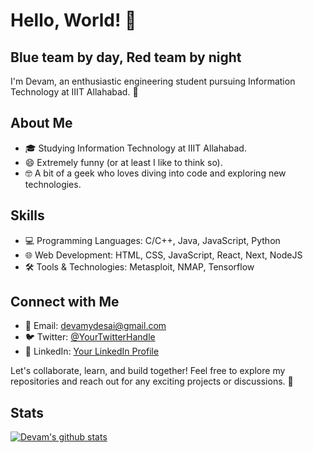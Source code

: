 # Hello, World! 👋

## Blue team by day, Red team by night

I'm Devam, an enthusiastic engineering student pursuing Information Technology at IIIT Allahabad. 🚀

## About Me

- 🎓 Studying Information Technology at IIIT Allahabad.
- 😄 Extremely funny (or at least I like to think so).
- 🤓 A bit of a geek who loves diving into code and exploring new technologies.

## Skills

- 💻 Programming Languages: C/C++, Java, JavaScript, Python
- 🌐 Web Development: HTML, CSS, JavaScript, React, Next, NodeJS
- 🛠️ Tools & Technologies: Metasploit, NMAP, Tensorflow


## Connect with Me

- 📧 Email: devamydesai@gmail.com
- 🐦 Twitter: [@YourTwitterHandle](https://twitter.com/YourTwitterHandle)
- 💼 LinkedIn: [Your LinkedIn Profile](https://www.linkedin.com/in/yourlinkedinprofile)

Let's collaborate, learn, and build together! Feel free to explore my repositories and reach out for any exciting projects or discussions. 🌟

## Stats

[![Devam's github stats](https://github-readme-stats.vercel.app/api?username=DRedDevil04&count_private=true&show_icons=true&title_color=fff&icon_color=79ff97&text_color=9f9f9f&bg_color=151515)](https://github.com/dreddevil04)

